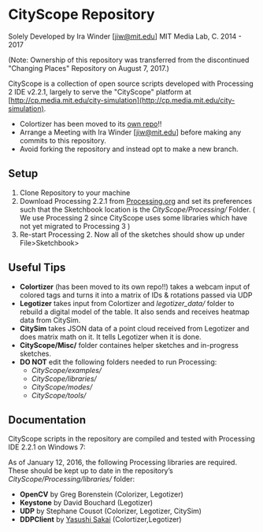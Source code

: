 # CityScope Repository
Solely Developed by Ira Winder [jiw@mit.edu] MIT Media Lab, C. 2014 - 2017

(Note: Ownership of this repository was transferred from the discontinued "Changing Places" Repository on August 7, 2017.)

CityScope is a collection of open source scripts developed with Processing 2 IDE v2.2.1, largely to serve the "CityScope" platform at  [http://cp.media.mit.edu/city-simulation](http://cp.media.mit.edu/city-simulation).
* Colortizer has been moved to its [own repo](https://github.com/ChangingPlaces/Colortizer)!!
* Arrange a Meeting with Ira Winder [jiw@mit.edu] before making any commits to this repository.
* Avoid forking the repository and instead opt to make a new branch.

## Setup
1. Clone Repository to your machine
2. Download Processing 2.2.1 from [Processing.org](https://processing.org/download/?processing) and set its preferences such that the Sketchbook location is the *CityScope/Processing/* Folder. ( We use Processing 2 since CityScope uses some libraries which have not yet migrated to Processing 3 )
3. Re-start Processing 2.  Now all of the sketches should show up under File>Sketchbook>

## Useful Tips
* **Colortizer** (has been moved to its own repo!!) takes a webcam input of colored tags and turns it into a matrix of IDs & rotations passed via UDP
* **Legotizer** takes input from Colortizer and *legotizer_data/* folder to rebuild a digital model of the table.  It also sends and receives heatmap data from CitySim.
* **CitySim** takes JSON data of a point cloud received from Legotizer and does matrix math on it.  It tells Legotizer when it is done.
* **CityScope/Misc/** folder containes helper sketches and in-progress sketches.
* **DO NOT** edit the following folders needed to run Processing:
	* *CityScope/examples/*
	* *CityScope/libraries/*
	* *CityScope/modes/*
	* *CityScope/tools/*

## Documentation
CityScope scripts in the repository are compiled and tested with Processing IDE 2.2.1 on Windows 7:

As of January 12, 2016, the following Processing libraries are required.  These should be kept up to date in the repository’s *CityScope/Processing/libraries/* folder:
* **OpenCV** by Greg Borenstein (Colorizer, Legotizer)
* **Keystone** by David Bouchard (Legotizer)
* **UDP** by Stephane Cousot (Colorizer, Legotizer, CitySim)
* **DDPClient** by [Yasushi Sakai](https://github.com/yasushisakai/processing-ddp-client) (Colortizer,Legotizer)
